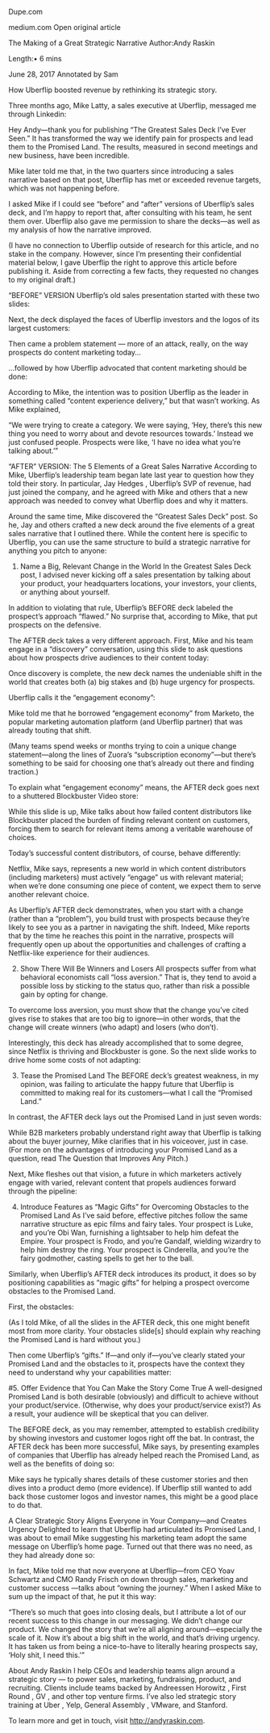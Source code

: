
Dupe.com



medium.com
Open
original article

The Making of a Great Strategic Narrative
Author:Andy Raskin

Length:• 6 mins

June 28, 2017
Annotated by Sam

How Uberflip boosted revenue by rethinking its strategic story.

Three months ago, Mike Latty, a sales executive at Uberflip, messaged me through Linkedin:

Hey Andy—thank you for publishing “The Greatest Sales Deck I’ve Ever Seen.” It has transformed the way we identify pain for prospects and lead them to the Promised Land. The results, measured in second meetings and new business, have been incredible.

Mike later told me that, in the two quarters since introducing a sales narrative based on that post, Uberflip has met or exceeded revenue targets, which was not happening before.

I asked Mike if I could see “before” and “after” versions of Uberflip’s sales deck, and I’m happy to report that, after consulting with his team, he sent them over. Uberflip also gave me permission to share the decks—as well as my analysis of how the narrative improved.

(I have no connection to Uberflip outside of research for this article, and no stake in the company. However, since I’m presenting their confidential material below, I gave Uberflip the right to approve this article before publishing it. Aside from correcting a few facts, they requested no changes to my original draft.)

“BEFORE” VERSION
Uberflip’s old sales presentation started with these two slides:



Next, the deck displayed the faces of Uberflip investors and the logos of its largest customers:


Then came a problem statement — more of an attack, really, on the way prospects do content marketing today…


…followed by how Uberflip advocated that content marketing should be done:


According to Mike, the intention was to position Uberflip as the leader in something called “content experience delivery,” but that wasn’t working. As Mike explained,

“We were trying to create a category. We were saying, ‘Hey, there’s this new thing you need to worry about and devote resources towards.’ Instead we just confused people. Prospects were like, ‘I have no idea what you’re talking about.’”

“AFTER” VERSION: The 5 Elements of a Great Sales Narrative
According to Mike, Uberflip’s leadership team began late last year to question how they told their story. In particular, Jay Hedges , Uberflip’s SVP of revenue, had just joined the company, and he agreed with Mike and others that a new approach was needed to convey what Uberflip does and why it matters.

Around the same time, Mike discovered the “Greatest Sales Deck” post. So he, Jay and others crafted a new deck around the five elements of a great sales narrative that I outlined there. While the content here is specific to Uberflip, you can use the same structure to build a strategic narrative for anything you pitch to anyone:

1. Name a Big, Relevant Change in the World
In the Greatest Sales Deck post, I advised never kicking off a sales presentation by talking about your product, your headquarters locations, your investors, your clients, or anything about yourself.

In addition to violating that rule, Uberflip’s BEFORE deck labeled the prospect’s approach “flawed.” No surprise that, according to Mike, that put prospects on the defensive.

The AFTER deck takes a very different approach. First, Mike and his team engage in a “discovery” conversation, using this slide to ask questions about how prospects drive audiences to their content today:


Once discovery is complete, the new deck names the undeniable shift in the world that creates both (a) big stakes and (b) huge urgency for prospects.

Uberflip calls it the “engagement economy”:


Mike told me that he borrowed “engagement economy” from Marketo, the popular marketing automation platform (and Uberflip partner) that was already touting that shift.

(Many teams spend weeks or months trying to coin a unique change statement—along the lines of Zuora’s “subscription economy”—but there’s something to be said for choosing one that’s already out there and finding traction.)

To explain what “engagement economy” means, the AFTER deck goes next to a shuttered Blockbuster Video store:


While this slide is up, Mike talks about how failed content distributors like Blockbuster placed the burden of finding relevant content on customers, forcing them to search for relevant items among a veritable warehouse of choices.

Today’s successful content distributors, of course, behave differently:


Netflix, Mike says, represents a new world in which content distributors (including marketers) must actively “engage” us with relevant material; when we’re done consuming one piece of content, we expect them to serve another relevant choice.

As Uberflip’s AFTER deck demonstrates, when you start with a change (rather than a “problem”), you build trust with prospects because they’re likely to see you as a partner in navigating the shift. Indeed, Mike reports that by the time he reaches this point in the narrative, prospects will frequently open up about the opportunities and challenges of crafting a Netflix-like experience for their audiences.

2. Show There Will Be Winners and Losers
All prospects suffer from what behavioral economists call “loss aversion.” That is, they tend to avoid a possible loss by sticking to the status quo, rather than risk a possible gain by opting for change.

To overcome loss aversion, you must show that the change you’ve cited gives rise to stakes that are too big to ignore—in other words, that the change will create winners (who adapt) and losers (who don’t).

Interestingly, this deck has already accomplished that to some degree, since Netflix is thriving and Blockbuster is gone. So the next slide works to drive home some costs of not adapting:


3. Tease the Promised Land
The BEFORE deck’s greatest weakness, in my opinion, was failing to articulate the happy future that Uberflip is committed to making real for its customers—what I call the “Promised Land.”

In contrast, the AFTER deck lays out the Promised Land in just seven words:


While B2B marketers probably understand right away that Uberflip is talking about the buyer journey, Mike clarifies that in his voiceover, just in case. (For more on the advantages of introducing your Promised Land as a question, read The Question that Improves Any Pitch.)

Next, Mike fleshes out that vision, a future in which marketers actively engage with varied, relevant content that propels audiences forward through the pipeline:


4. Introduce Features as “Magic Gifts” for Overcoming Obstacles to the Promised Land
As I’ve said before, effective pitches follow the same narrative structure as epic films and fairy tales. Your prospect is Luke, and you’re Obi Wan, furnishing a lightsaber to help him defeat the Empire. Your prospect is Frodo, and you’re Gandalf, wielding wizardry to help him destroy the ring. Your prospect is Cinderella, and you’re the fairy godmother, casting spells to get her to the ball.

Similarly, when Uberflip’s AFTER deck introduces its product, it does so by positioning capabilities as “magic gifts” for helping a prospect overcome obstacles to the Promised Land.

First, the obstacles:


(As I told Mike, of all the slides in the AFTER deck, this one might benefit most from more clarity. Your obstacles slide[s] should explain why reaching the Promised Land is hard without you.)

Then come Uberflip’s “gifts.” If—and only if—you’ve clearly stated your Promised Land and the obstacles to it, prospects have the context they need to understand why your capabilities matter:


#5. Offer Evidence that You Can Make the Story Come True
A well-designed Promised Land is both desirable (obviously) and difficult to achieve without your product/service. (Otherwise, why does your product/service exist?) As a result, your audience will be skeptical that you can deliver.

The BEFORE deck, as you may remember, attempted to establish credibility by showing investors and customer logos right off the bat. In contrast, the AFTER deck has been more successful, Mike says, by presenting examples of companies that Uberflip has already helped reach the Promised Land, as well as the benefits of doing so:


Mike says he typically shares details of these customer stories and then dives into a product demo (more evidence). If Uberflip still wanted to add back those customer logos and investor names, this might be a good place to do that.

A Clear Strategic Story Aligns Everyone in Your Company—and Creates Urgency
Delighted to learn that Uberflip had articulated its Promised Land, I was about to email Mike suggesting his marketing team adopt the same message on Uberflip’s home page. Turned out that there was no need, as they had already done so:


In fact, Mike told me that now everyone at Uberflip—from CEO Yoav Schwartz and CMO Randy Frisch on down through sales, marketing and customer success —talks about “owning the journey.” When I asked Mike to sum up the impact of that, he put it this way:

“There’s so much that goes into closing deals, but I attribute a lot of our recent success to this change in our messaging. We didn’t change our product. We changed the story that we’re all aligning around—especially the scale of it. Now it’s about a big shift in the world, and that’s driving urgency. It has taken us from being a nice-to-have to literally hearing prospects say, ‘Holy shit, I need this.’”

About Andy Raskin
I help CEOs and leadership teams align around a strategic story — to power sales, marketing, fundraising, product, and recruiting. Clients include teams backed by Andreessen Horowitz , First Round , GV , and other top venture firms. I’ve also led strategic story training at Uber , Yelp, General Assembly , VMware, and Stanford.

To learn more and get in touch, visit http://andyraskin.com.

